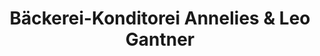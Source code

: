 ---
title: "Bäckerei-Konditorei Annelies & Leo Gantner"
url: /waedenswil/baeckerei-konditorei-annelies-und-leo-gantner/
shop: Bäckerei
---